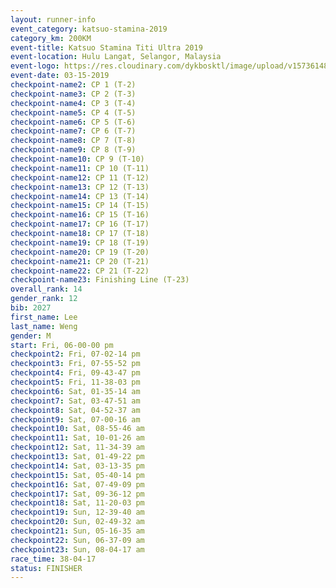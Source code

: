 ```yaml
---
layout: runner-info 
event_category: katsuo-stamina-2019 
category_km: 200KM 
event-title: Katsuo Stamina Titi Ultra 2019 
event-location: Hulu Langat, Selangor, Malaysia 
event-logo: https://res.cloudinary.com/dykbosktl/image/upload/v1573614825/Logo/Logo_p7ft6n.png
event-date: 03-15-2019 
checkpoint-name2: CP 1 (T-2) 
checkpoint-name3: CP 2 (T-3) 
checkpoint-name4: CP 3 (T-4) 
checkpoint-name5: CP 4 (T-5) 
checkpoint-name6: CP 5 (T-6) 
checkpoint-name7: CP 6 (T-7) 
checkpoint-name8: CP 7 (T-8) 
checkpoint-name9: CP 8 (T-9) 
checkpoint-name10: CP 9 (T-10) 
checkpoint-name11: CP 10 (T-11) 
checkpoint-name12: CP 11 (T-12) 
checkpoint-name13: CP 12 (T-13) 
checkpoint-name14: CP 13 (T-14) 
checkpoint-name15: CP 14 (T-15) 
checkpoint-name16: CP 15 (T-16) 
checkpoint-name17: CP 16 (T-17) 
checkpoint-name18: CP 17 (T-18) 
checkpoint-name19: CP 18 (T-19) 
checkpoint-name20: CP 19 (T-20) 
checkpoint-name21: CP 20 (T-21) 
checkpoint-name22: CP 21 (T-22) 
checkpoint-name23: Finishing Line (T-23) 
overall_rank: 14
gender_rank: 12
bib: 2027
first_name: Lee
last_name: Weng
gender: M
start: Fri, 06-00-00 pm
checkpoint2: Fri, 07-02-14 pm
checkpoint3: Fri, 07-55-52 pm
checkpoint4: Fri, 09-43-47 pm
checkpoint5: Fri, 11-38-03 pm
checkpoint6: Sat, 01-35-14 am
checkpoint7: Sat, 03-47-51 am
checkpoint8: Sat, 04-52-37 am
checkpoint9: Sat, 07-00-16 am
checkpoint10: Sat, 08-55-46 am
checkpoint11: Sat, 10-01-26 am
checkpoint12: Sat, 11-34-39 am
checkpoint13: Sat, 01-49-22 pm
checkpoint14: Sat, 03-13-35 pm
checkpoint15: Sat, 05-40-14 pm
checkpoint16: Sat, 07-49-09 pm
checkpoint17: Sat, 09-36-12 pm
checkpoint18: Sat, 11-20-03 pm
checkpoint19: Sun, 12-39-40 am
checkpoint20: Sun, 02-49-32 am
checkpoint21: Sun, 05-16-35 am
checkpoint22: Sun, 06-37-09 am
checkpoint23: Sun, 08-04-17 am
race_time: 38-04-17
status: FINISHER
---
```

